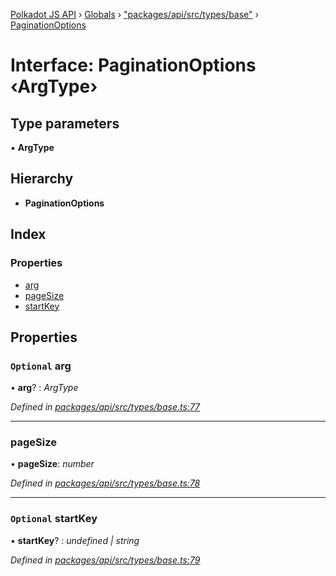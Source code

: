 [Polkadot JS API](../README.md) › [Globals](../globals.md) › ["packages/api/src/types/base"](../modules/_packages_api_src_types_base_.md) › [PaginationOptions](_packages_api_src_types_base_.paginationoptions.md)

# Interface: PaginationOptions ‹**ArgType**›

## Type parameters

▪ **ArgType**

## Hierarchy

* **PaginationOptions**

## Index

### Properties

* [arg](_packages_api_src_types_base_.paginationoptions.md#optional-arg)
* [pageSize](_packages_api_src_types_base_.paginationoptions.md#pagesize)
* [startKey](_packages_api_src_types_base_.paginationoptions.md#optional-startkey)

## Properties

### `Optional` arg

• **arg**? : *ArgType*

*Defined in [packages/api/src/types/base.ts:77](https://github.com/polkadot-js/api/blob/6239818c2/packages/api/src/types/base.ts#L77)*

___

###  pageSize

• **pageSize**: *number*

*Defined in [packages/api/src/types/base.ts:78](https://github.com/polkadot-js/api/blob/6239818c2/packages/api/src/types/base.ts#L78)*

___

### `Optional` startKey

• **startKey**? : *undefined | string*

*Defined in [packages/api/src/types/base.ts:79](https://github.com/polkadot-js/api/blob/6239818c2/packages/api/src/types/base.ts#L79)*
